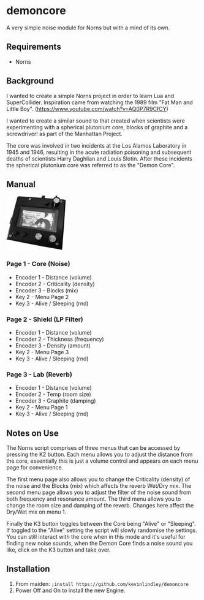 # demoncore
A very simple noise module for Norns but with a mind of its own.

## Requirements
* Norns

## Background
I wanted to create a simple Norns project in order to learn Lua and 
SuperCollider. Inspiration came from watching the 1989 film "Fat Man and Little Boy".
(https://www.youtube.com/watch?v=AQ0P7R9CfCY)

I wanted to create a similar sound to that created when scientists 
were experimenting with a spherical plutonium core, blocks of graphite 
and a screwdriver! as part of the Manhattan Project.

The core was involved in two incidents at the Los Alamos Laboratory 
in 1945 and 1946, resulting in the acute radiation poisoning and 
subsequent deaths of scientists Harry Daghlian and Louis Slotin. 
After these incidents the spherical plutonium core was referred to 
as the "Demon Core".
## Manual
![alt text](https://github.com/kevinlindley/DemonCore/blob/55c5bdccfdd51665a203fefc01973fa4af2d7787/DemonCoreSmall.png "Demon Core running on a Norns Shield")
### Page 1 -  Core  (Noise)
* Encoder 1 - Distance     (volume)
* Encoder 2 - Criticality  (density)
* Encoder 3 - Blocks       (mix)
* Key 2 - Menu Page 2
* Key 3 - Alive / Sleeping (rnd)
### Page 2 - Shield (LP Filter)
* Encoder 1 - Distance   (volume)    
* Encoder 2 - Thickness (frequency) 
* Encoder 3 - Density   (amount)    
* Key 2 - Menu Page 3
* Key 3 - Alive / Sleeping (rnd)
### Page 3 - Lab (Reverb)
* Encoder 1 - Distance   (volume)
* Encoder 2 - Temp      (room size)
* Encoder 3 - Graphite  (damping)
* Key 2 - Menu Page 1
* Key 3 - Alive / Sleeping (rnd)
## Notes on Use
The Norns script comprises of three menus that can be accessed
by pressing the K2 button.
Each menu allows you to adjust the distance from the core,
essentially this is just a volume control and appears on each
menu page for convenience.

The first menu page also allows you to change the Criticality
(density) of the noise and the Blocks (mix) which affects the
reverb Wet/Dry mix. 
The second menu page allows you to adjust the filter of the
noise sound from both frequency and resonance amount.
The third menu allows you to change the room size and damping
of the reverb. Changes here affect the Dry/Wet mix on menu 1.

Finally the K3 button toggles between the Core being "Alive"
or "Sleeping". If toggled to the "Alive" setting the script
will slowly randomise the settings.
You can still interact with the core when in this mode and it's 
useful for finding new noise sounds, when the Demon Core finds 
a noise sound you like, click on the K3 button and take over.
## Installation
1. From maiden:
```;install https://github.com/kevinlindley/demoncore```
2. Power Off and On to install the new Engine.
